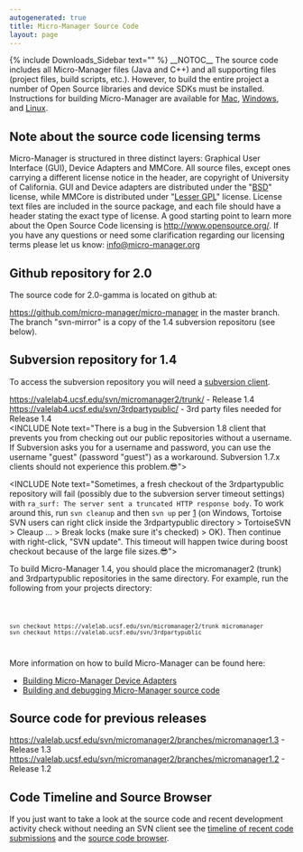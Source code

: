 ```yaml
---
autogenerated: true
title: Micro-Manager Source Code
layout: page
---
```


{% include Downloads_Sidebar text="" %} \_\_NOTOC\_\_ The source code
includes all Micro-Manager files (Java and C++) and all supporting files
(project files, build scripts, etc.). However, to build the entire
project a number of Open Source libraries and device SDKs must be
installed. Instructions for building Micro-Manager are available for
[Mac](Full_Build_on_MacOS_X_Leopard "wikilink"),
[Windows](Building_MM_on_Windows "wikilink"), and
[Linux](Linux_installation_from_source_(Ubuntu) "wikilink").

## Note about the source code licensing terms

Micro-Manager is structured in three distinct layers: Graphical User
Interface (GUI), Device Adapters and MMCore. All source files, except
ones carrying a different license notice in the header, are copyright of
University of California. GUI and Device adapters are distributed under
the "[BSD](http://www.opensource.org/licenses/bsd-license.php)" license,
while MMCore is distributed under "[Lesser
GPL](http://www.opensource.org/licenses/lgpl-license.php)" license.
License text files are included in the source package, and each file
should have a header stating the exact type of license. A good starting
point to learn more about the Open Source Code licensing is
<http://www.opensource.org/>. If you have any questions or need some
clarification regarding our licensing terms please let us know:
<info@micro-manager.org>

## Github repository for 2.0

The source code for 2.0-gamma is located on github at:

<https://github.com/micro-manager/micro-manager> in the master branch.
The branch "svn-mirror" is a copy of the 1.4 subversion repositoru (see
below).

## Subversion repository for 1.4

To access the subversion repository you will need a [subversion
client](http://subversion.tigris.org/).

<https://valelab4.ucsf.edu/svn/micromanager2/trunk/> - Release 1.4  
<https://valelab4.ucsf.edu/svn/3rdpartypublic/> - 3rd party files needed
for Release 1.4  
&lt;INCLUDE Note text="There is a bug in the Subversion 1.8 client that
prevents you from checking out our public repositories without a
username. If Subversion asks you for a username and password, you can
use the username "guest" (password "guest") as a workaround. Subversion
1.7.x clients should not experience this problem.😎"&gt;

&lt;INCLUDE Note text="Sometimes, a fresh checkout of the 3rdpartypublic
repository will fail (possibly due to the subversion server timeout
settings) with
`ra_surf: The server sent a truncated HTTP response body`. To work
around this, run `svn cleanup` and then `svn up` per
[1](http://stackoverflow.com/a/33996416) (on Windows, Tortoise SVN users
can right click inside the 3rdpartypublic directory &gt; TortoiseSVN
&gt; Cleaup ... &gt; Break locks (make sure it's checked) &gt; OK). Then
continue with right-click, "SVN update". This timeout will happen twice
during boost checkout because of the large file sizes.😎"&gt;

To build Micro-Manager 1.4, you should place the micromanager2 (trunk)
and 3rdpartypublic repositories in the same directory. For example, run
the following from your projects directory:

<code>

    svn checkout https://valelab.ucsf.edu/svn/micromanager2/trunk micromanager
    svn checkout https://valelab.ucsf.edu/svn/3rdpartypublic

</code>

More information on how to build Micro-Manager can be found here:

-   [Building Micro-Manager Device
    Adapters](Building_Micro-Manager_Device_Adapters "wikilink")
-   [Building and debugging Micro-Manager source
    code](Building_and_debugging_Micro-Manager_source_code "wikilink")

## Source code for previous releases

<https://valelab.ucsf.edu/svn/micromanager2/branches/micromanager1.3> -
Release 1.3  
<https://valelab.ucsf.edu/svn/micromanager2/branches/micromanager1.2> -
Release 1.2  

## Code Timeline and Source Browser

If you just want to take a look at the source code and recent
development activity check without needing an SVN client see the
[timeline of recent code
submissions](https://valelab.ucsf.edu/trac/micromanager/timeline) and
the [source code
browser](https://valelab.ucsf.edu/trac/micromanager/browser).
